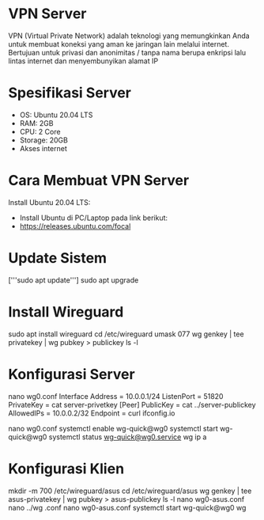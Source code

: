 # VPN Server
VPN (Virtual Private Network) adalah teknologi yang memungkinkan Anda untuk membuat koneksi yang aman ke jaringan lain melalui internet. Bertujuan untuk privasi dan anonimitas / tanpa nama berupa enkripsi lalu lintas internet dan menyembunyikan alamat IP

# Spesifikasi Server 
- OS: Ubuntu 20.04 LTS 
- RAM: 2GB
- CPU: 2 Core
- Storage: 20GB
- Akses internet

# Cara Membuat VPN Server
Install Ubuntu 20.04 LTS:
- Install Ubuntu di PC/Laptop pada link berikut:
- https://releases.ubuntu.com/focal

# Update Sistem
['''sudo apt update''']
sudo apt upgrade

# Install Wireguard 
sudo apt install wireguard
cd /etc/wireguard
umask 077
wg genkey | tee privatekey | wg pubkey > publickey
ls -l

# Konfigurasi Server
nano wg0.conf
Interface
Address = 10.0.0.1/24
ListenPort = 51820
PrivateKey = <isi dengan private key server> cat server-privetkey
[Peer]
PublicKey = <isi dengan public key klien> cat ../server-publickey
AllowedIPs = 10.0.0.2/32
Endpoint = curl ifconfig.io

nano wg0.conf
systemctl enable wg-quick@wg0
systemctl start wg-quick@wg0
systemctl status wg-quick@wg0.service
wg
ip a

# Konfigurasi Klien
mkdir -m 700 /etc/wireguard/asus
cd /etc/wireguard/asus
wg genkey | tee asus-privatekey | wg pubkey > asus-publickey
ls -l
nano wg0-asus.conf
nano ../wg .conf
nano wg0-asus.conf
systemctl start wg-quick@wg0
wg

